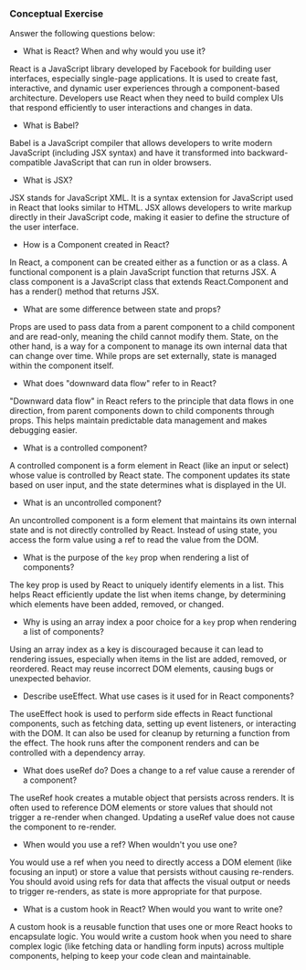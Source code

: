### Conceptual Exercise

Answer the following questions below:

- What is React? When and why would you use it?

React is a JavaScript library developed by Facebook for building user interfaces, especially single-page applications. It is used to create fast, interactive, and dynamic user experiences through a component-based architecture. Developers use React when they need to build complex UIs that respond efficiently to user interactions and changes in data.


- What is Babel?

Babel is a JavaScript compiler that allows developers to write modern JavaScript (including JSX syntax) and have it transformed into backward-compatible JavaScript that can run in older browsers.


- What is JSX?

JSX stands for JavaScript XML. It is a syntax extension for JavaScript used in React that looks similar to HTML. JSX allows developers to write markup directly in their JavaScript code, making it easier to define the structure of the user interface.


- How is a Component created in React?

In React, a component can be created either as a function or as a class. A functional component is a plain JavaScript function that returns JSX. A class component is a JavaScript class that extends React.Component and has a render() method that returns JSX.


- What are some difference between state and props?

Props are used to pass data from a parent component to a child component and are read-only, meaning the child cannot modify them. State, on the other hand, is a way for a component to manage its own internal data that can change over time. While props are set externally, state is managed within the component itself.


- What does "downward data flow" refer to in React?

"Downward data flow" in React refers to the principle that data flows in one direction, from parent components down to child components through props. This helps maintain predictable data management and makes debugging easier.


- What is a controlled component?

A controlled component is a form element in React (like an input or select) whose value is controlled by React state. The component updates its state based on user input, and the state determines what is displayed in the UI.


- What is an uncontrolled component?

An uncontrolled component is a form element that maintains its own internal state and is not directly controlled by React. Instead of using state, you access the form value using a ref to read the value from the DOM.


- What is the purpose of the `key` prop when rendering a list of components?

The key prop is used by React to uniquely identify elements in a list. This helps React efficiently update the list when items change, by determining which elements have been added, removed, or changed.


- Why is using an array index a poor choice for a `key` prop when rendering a list of components?

Using an array index as a key is discouraged because it can lead to rendering issues, especially when items in the list are added, removed, or reordered. React may reuse incorrect DOM elements, causing bugs or unexpected behavior.


- Describe useEffect.  What use cases is it used for in React components?

The useEffect hook is used to perform side effects in React functional components, such as fetching data, setting up event listeners, or interacting with the DOM. It can also be used for cleanup by returning a function from the effect. The hook runs after the component renders and can be controlled with a dependency array.


- What does useRef do?  Does a change to a ref value cause a rerender of a component?

The useRef hook creates a mutable object that persists across renders. It is often used to reference DOM elements or store values that should not trigger a re-render when changed. Updating a useRef value does not cause the component to re-render.


- When would you use a ref? When wouldn't you use one?

You would use a ref when you need to directly access a DOM element (like focusing an input) or store a value that persists without causing re-renders. You should avoid using refs for data that affects the visual output or needs to trigger re-renders, as state is more appropriate for that purpose.


- What is a custom hook in React? When would you want to write one?

A custom hook is a reusable function that uses one or more React hooks to encapsulate logic. You would write a custom hook when you need to share complex logic (like fetching data or handling form inputs) across multiple components, helping to keep your code clean and maintainable.